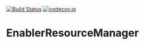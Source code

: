 [![Build Status](https://api.travis-ci.org/symbiote-h2020/EnablerResourceManager.svg?branch=staging)](https://api.travis-ci.org/symbiote-h2020/EnablerResourceManager)
[![codecov.io](https://codecov.io/github/symbiote-h2020/EnablerResourceManager/branch/staging/graph/badge.svg)](https://codecov.io/github/symbiote-h2020/EnablerResourceManager)

# EnablerResourceManager


